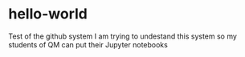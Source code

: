 # hello-world
Test of the github system
I am trying to undestand this system so my students of QM can put their Jupyter notebooks
